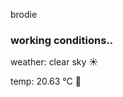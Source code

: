 brodie

<!--weather_start-->
### working conditions..

weather: clear sky ☀️

temp: 20.63 °C 🥶

<!--weather_end-->
